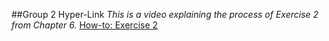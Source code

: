 ##Group 2 Hyper-Link
_This is a video explaining the process of Exercise 2 from Chapter 6._
[How-to: Exercise 2](https://youtu.be/biyraSI7eCQ)
